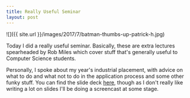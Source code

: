 ```yaml
---
title: Really Useful Seminar
layout: post
---
```

![]({{ site.url }}/images/2017/7/batman-thumbs-up-patrick-h.jpg)

Today I did a really useful seminar. Basically, these are extra lectures spearheaded by Rob Miles which cover stuff that's generally useful to Computer Science students.

Personally, I spoke about my year's industrial placement, with advice on what to do and what not to do in the application process and some other funky stuff.
You can find the slide deck [here](https://docs.google.com/presentation/d/1W6zCWUbzmyf_ANaf_wILYb4yOBtKJ2hP6fL075wDrHU/edit?usp=sharing), though as I don't really like writing a lot on slides I'll be doing a screencast at some stage.